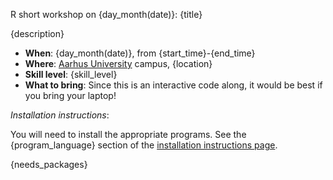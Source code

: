 R short workshop on {day_month(date)}: {title}

{description}

- **When**: {day_month(date)}, from {start_time}-{end_time}
- **Where**: [Aarhus University](https://goo.gl/maps/4GX8znvPE9o) campus, {location}
- **Skill level**: {skill_level}
- **What to bring**: Since this is an interactive code along, it would be best if you bring your laptop!

*Installation instructions*:

You will need to install the appropriate programs. See the {program_language} section of the [installation instructions page](https://au-oc.github.io/content/installation). 

{needs_packages}
